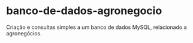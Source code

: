 # banco-de-dados-agronegocio
 Criação e consultas simples a um banco de dados MySQL, relacionado a agronegócios. 
